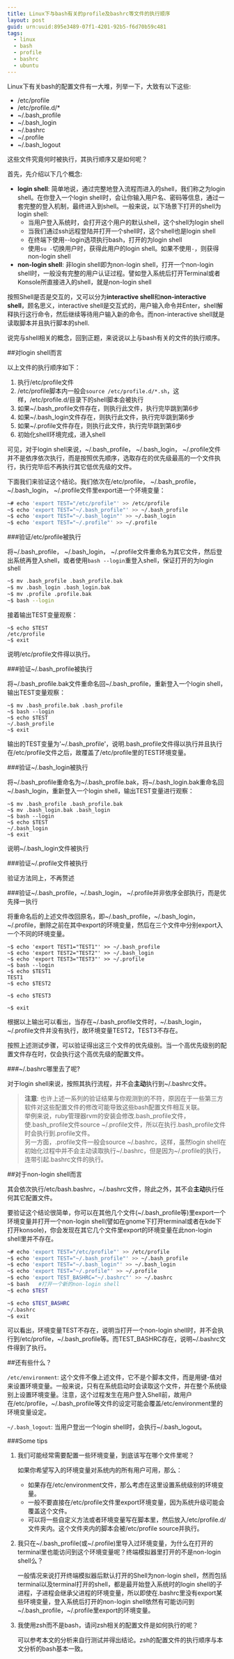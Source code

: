 ```yaml
---
title: Linux下与bash有关的profile及bashrc等文件的执行顺序
layout: post
guid: urn:uuid:895e3489-07f1-4201-92b5-f6d70b59c481
tags:
  - linux
  - bash
  - profile
  - bashrc
  - ubuntu
---
```


Linux下有关bash的配置文件有一大堆，列举一下，大致有以下这些:

+ /etc/profile
+ /etc/profile.d/\*
+ ~/.bash\_profile
+ ~/.bash\_login
+ ~/.bashrc
+ ~/.profile
+ ~/.bash\_logout

这些文件究竟何时被执行，其执行顺序又是如何呢？

首先，先介绍以下几个概念:

+ **login shell**: 简单地说，通过完整地登入流程而进入的shell，我们称之为login shell。在你登入一个login shell时，会让你输入用户名、密码等信息，通过一套完整的登入机制，最终进入到shell。一般来说，以下场景下打开的shell为login shell:
  - 当用户登入系统时，会打开这个用户的默认shell，这个shell为login shell
  - 当我们通过ssh远程登陆并打开一个shell时，这个shell也是login shell
  - 在终端下使用--login选项执行bash，打开的为login shell
  - 使用`su -`切换用户时，获得此用户的login shell。如果不使用`-`，则获得non-login shell
+ **non-login shell**: 非login shell即为non-login shell，打开一个non-login shell时，一般没有完整的用户认证过程。譬如登入系统后打开Terminal或者Konsole所直接进入的shell，就是non-login shell

按照Shell是否是交互的，又可以分为**interactive shell**和**non-interactive shell**，顾名思义，interactive shell是交互式的，用户输入命令并Enter，shell解释执行这行命令，然后继续等待用户输入新的命令。而non-interactive shell就是读取脚本并且执行脚本的shell.

说完与shell相关的概念，回到正题，来说说以上与bash有关的文件的执行顺序。

##对login shell而言

以上文件的执行顺序如下：

1. 执行/etc/profile文件
2. /etc/profile脚本内一般会`source /etc/profile.d/*.sh`，这样，/etc/profile.d/目录下的shell脚本会被执行
3. 如果~/.bash\_profile文件存在，则执行此文件，执行完毕跳到第6步
4. 如果~/.bash\_login文件存在，则执行此文件，执行完毕跳到第6步
5. 如果~/.profile文件存在，则执行此文件，执行完毕跳到第6步
6. 初始化shell环境完成，进入shell

可见，对于login shell来说，~/.bash\_profile， ~/.bash\_login， ~/.profile文件并不是依序依次执行，而是按照优先顺序，选取存在的优先级最高的一个文件执行，执行完毕后不再执行其它低优先级的文件。

下面我们来验证这个结论。我们依次在/etc/profile， ~/.bash\_profile， ~/.bash\_login， ~/.profile文件里export进一个环境变量：

```bash
~# echo 'export TEST="/etc/profile"' >> /etc/profile
~$ echo 'export TEST="~/.bash_profile"' >> ~/.bash_profile
~$ echo 'export TEST="~/.bash_login"' >> ~/.bash_login
~$ echo 'export TEST="~/.profile"' >> ~/.profile
```

###验证/etc/profile被执行

将~/.bash\_profile， ~/.bash\_login， ~/.profile文件重命名为其它文件，然后登出系统再登入shell，或者使用`bash --login`重登入shell，保证打开的为login shell

```bash
~$ mv .bash_profile .bash_profile.bak
~$ mv .bash_login .bash_login.bak
~$ mv .profile .profile.bak
~$ bash --login
```

接着输出TEST变量观察：

```
~$ echo $TEST
/etc/profile
~$ exit
```

说明/etc/profile文件得以执行。

###验证~/.bash\_profile被执行

将~/.bash\_profile.bak文件重命名回~/.bash\_profile，重新登入一个login shell，输出TEST变量观察：

```
~$ mv .bash_profile.bak .bash_profile
~$ bash --login
~$ echo $TEST
~/.bash_profile 
~$ exit
```

输出的TEST变量为'~/.bash\_profile'，说明.bash\_profile文件得以执行并且执行在/etc/profile文件之后，故覆盖了/etc/profile里的TEST环境变量。

###验证~/.bash\_login被执行

将~/.bash\_profile重命名为~/.bash\_profile.bak，将~/.bash\_login.bak重命名回~/.bash\_login，重新登入一个login shell，输出TEST变量进行观察：

```
~$ mv .bash_profile .bash_profile.bak
~$ mv .bash_login.bak .bash_login
~$ bash --login
~$ echo $TEST
~/.bash_login
~$ exit
```

说明~/.bash\_login文件被执行

###验证~/.profile文件被执行

验证方法同上，不再赘述

###验证~/.bash\_profile，~/.bash\_login， ~/.profile并非依序全部执行，而是优先择一执行

将重命名后的上述文件改回原名，即~/.bash\_profile，~/.bash\_login， ~/.profile，删除之前在其中export的环境变量，然后在三个文件中分别export入一个不同的环境变量。

```
~$ echo 'export TEST1="TEST1"' >> ~/.bash_profile
~$ echo 'export TEST2="TEST2"' >> ~/.bash_login
~$ echo 'export TEST3="TEST3"' >> ~/.profile
~$ bash --login
~$ echo $TEST1
TEST1
~$ echo $TEST2

~$ echo $TEST3

~$ exit 
```

根据以上输出可以看出，当存在~/.bash\_profile文件时，~/.bash\_login， ~/.profile文件并没有执行，故环境变量TEST2，TEST3不存在。

按照上述测试步骤，可以验证得出这三个文件的优先级别。当一个高优先级别的配置文件存在时，仅会执行这个高优先级的配置文件。

###~/.bashrc哪里去了呢?

对于login shell来说，按照其执行流程，并不会**主动**执行到~/.bashrc文件。


> **注意**: 也许上述一系列的验证结果与你观测到的不符，原因在于一些第三方软件对这些配置文件的修改可能导致这些bash配置文件相互关联。  
> 举例来说，ruby管理器rvm的安装会修改.bash\_profile文件，使.bash\_profile文件source ~/.profile文件，所以在执行.bash\_profile文件时会执行到.profile文件。   
> 另一方面，.profile文件一般会source ~/.bashrc，这样，虽然login shell在初始化过程中并不会主动读取执行~/.bashrc，但是因为~/.profile的执行，连带引起.bashrc文件的执行。


##对于non-login shell而言

其会依次执行/etc/bash.bashrc，~/.bashrc文件，除此之外，其不会**主动**执行任何其它配置文件。

要验证这个结论很简单，你可以在其他几个文件(~/.bash\_profile等)里export一个环境变量并打开一个non-login shell(譬如在gnome下打开terminal或者在kde下打开konsole)，你会发现在其它几个文件里export的环境变量在此non-login shell里并不存在。

```bash
~# echo 'export TEST="/etc/profile"' >> /etc/profile
~$ echo 'export TEST="~/.bash_profile"' >> ~/.bash_profile
~$ echo 'export TEST="~/.bash_login"' >> ~/.bash_login
~$ echo 'export TEST="~/.profile"' >> ~/.profile
~$ echo 'export TEST_BASHRC="~/.bashrc"' >> ~/.bashrc
~$ bash   #打开一个新的non-login shell
~$ echo $TEST

~$ echo $TEST_BASHRC
~/.bashrc
~$ exit
```

可以看出，环境变量TEST不存在，说明当打开一个non-login shell时，并不会执行到/etc/profile，~/.bash\_profile等。而TEST\_BASHRC存在，说明~/.bashrc文件得到了执行。

##还有些什么？

`/etc/environment`: 这个文件不像上述文件，它不是个脚本文件，而是用键-值对来设置环境变量。一般来说，只有在系统启动时会读取这个文件，并在整个系统级别上设置环境变量。注意，这个过程发生在用户登入Shell前，故用户在/etc/profile，~/.bash\_profile等文件的设定可能会覆盖/etc/environment里的环境变量设定。

`~/.bash_logout`: 当用户登出一个login shell时，会执行~/.bash\_logout。

###Some tips

1. 我们可能经常需要配置一些环境变量，到底该写在哪个文件里呢？
  
   如果你希望写入的环境变量对系统内的所有用户可用，那么：   

   + 如果存在/etc/environment文件，那么考虑在这里设置系统级别的环境变量。
   + 一般不要直接在/etc/profile文件里export环境变量，因为系统升级可能会覆盖这个文件。
   + 可以将一些自定义方法或者环境变量写在脚本里，然后放入/etc/profile.d/文件夹内。这个文件夹内的脚本会被/etc/profile source并执行。

2. 我只在~/.bash\_profile(或~/.profile)里导入过环境变量，为什么在打开的terminal里也能访问到这个环境变量呢？终端模拟器里打开的不是non-login shell么？

   一般情况来说打开终端模拟器后默认打开的Shell为non-login shell，然而包括terminal以及terminal打开的shell，都是最开始登入系统时的login shell的子进程，子进程会继承父进程的环境变量，所以即使在.bashrc里没有export某些环境变量，登入系统后打开的non-login shell依然有可能访问到~/.bash\_profile，~/.profile里export的环境变量。

3. 我使用zsh而不是bash，请问zsh相关的配置文件是如何执行的呢？

   可以参考本文的分析来自行测试并得出结论。zsh的配置文件的执行顺序与本文分析的bash基本一致。
